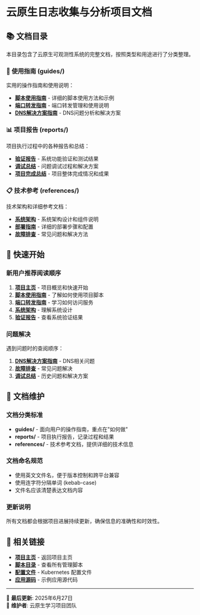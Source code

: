 # 云原生日志收集与分析项目文档

## 📚 文档目录

本目录包含了云原生可观测性系统的完整文档，按照类型和用途进行了分类整理。

### 📖 使用指南 (guides/)

实用的操作指南和使用说明：

- **[脚本使用指南](guides/scripts-usage-guide.md)** - 详细的脚本使用方法和示例
- **[端口转发指南](guides/port-forward-guide.md)** - 端口转发管理和使用说明
- **[DNS解决方案指南](guides/dns-solution-guide.md)** - DNS问题分析和解决方案

### 📊 项目报告 (reports/)

项目执行过程中的各种报告和总结：

- **[验证报告](reports/verification-report.md)** - 系统功能验证和测试结果
- **[调试总结](reports/debugging-summary.md)** - 问题调试过程和解决方案
- **[项目完成总结](reports/project-completion-summary.md)** - 项目整体完成情况和成果

### 📋 技术参考 (references/)

技术架构和详细参考文档：

- **[系统架构](references/architecture.md)** - 系统架构设计和组件说明
- **[部署指南](references/deployment-guide.md)** - 详细的部署步骤和配置
- **[故障排查](references/troubleshooting.md)** - 常见问题和解决方法

## 🚀 快速开始

### 新用户推荐阅读顺序

1. **[项目主页](../README.md)** - 项目概览和快速开始
2. **[脚本使用指南](guides/scripts-usage-guide.md)** - 了解如何使用项目脚本
3. **[端口转发指南](guides/port-forward-guide.md)** - 学习如何访问服务
4. **[系统架构](references/architecture.md)** - 理解系统设计
5. **[验证报告](reports/verification-report.md)** - 查看系统验证结果

### 问题解决

遇到问题时的查阅顺序：

1. **[DNS解决方案指南](guides/dns-solution-guide.md)** - DNS相关问题
2. **[故障排查](references/troubleshooting.md)** - 常见问题解决
3. **[调试总结](reports/debugging-summary.md)** - 历史问题和解决方案

## 📝 文档维护

### 文档分类标准

- **guides/** - 面向用户的操作指南，重点在"如何做"
- **reports/** - 项目执行报告，记录过程和结果
- **references/** - 技术参考文档，提供详细的技术信息

### 文档命名规范

- 使用英文文件名，便于版本控制和跨平台兼容
- 使用连字符分隔单词 (kebab-case)
- 文件名应该清楚表达文档内容

### 更新说明

所有文档都会根据项目进展持续更新，确保信息的准确性和时效性。

## 🔗 相关链接

- **[项目主页](../README.md)** - 返回项目主页
- **[脚本目录](../scripts/)** - 查看所有管理脚本
- **[配置文件](../manifests/)** - Kubernetes 配置文件
- **[应用源码](../apps/)** - 示例应用源代码

---

📅 **最后更新**: 2025年6月27日  
📧 **维护者**: 云原生学习项目团队
